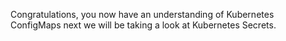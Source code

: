 Congratulations, you now have an understanding of Kubernetes ConfigMaps next we will be taking a look at Kubernetes Secrets.
